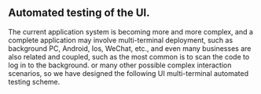 
## Automated testing of the UI.
The current application system is becoming more and more complex, and a complete application may involve multi-terminal deployment, such as background PC, Android, Ios, WeChat, etc., and even many businesses are also related and coupled, such as the most common is to scan the code to log in to the background.
or many other possible complex interaction scenarios, so we have designed the following UI multi-terminal automated testing scheme.

